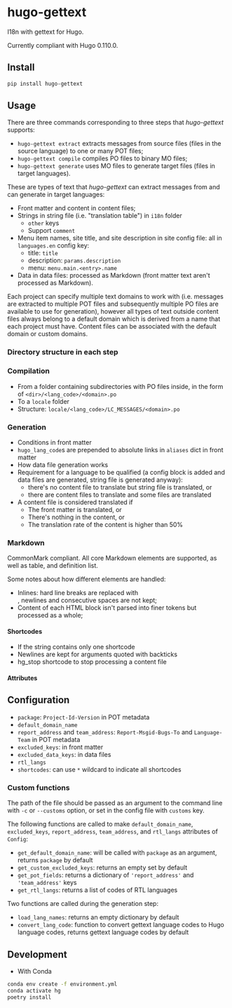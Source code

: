<!--
SPDX-FileCopyrightText: 2023 Phu Hung Nguyen <phuhnguyen@outlook.com>
SPDX-License-Identifier: CC-BY-SA-4.0
-->

# hugo-gettext

I18n with gettext for Hugo.

Currently compliant with Hugo 0.110.0.

## Install

```bash
pip install hugo-gettext
```

## Usage

There are three commands corresponding to three steps that _hugo-gettext_
supports:
- `hugo-gettext extract` extracts messages from source files (files in the
source language) to one or many POT files;
- `hugo-gettext compile` compiles PO files to binary MO files;
- `hugo-gettext generate` uses MO files to generate target files (files in
target languages).

These are types of text that _hugo-gettext_ can extract messages from and can
generate in target languages:
- Front matter and content in content files;
- Strings in string file (i.e. "translation table") in `i18n` folder
  - `other` keys
  - Support `comment`
- Menu item names, site title, and site description in site config file:
all in `languages.en` config key:
  - title: `title`
  - description: `params.description`
  - menu: `menu.main.<entry>.name`
- Data in data files: processed as Markdown (front matter text aren't
processed as Markdown).

Each project can specify multiple text domains to work with (i.e. messages are
extracted to multiple POT files and subsequently multiple PO files are
available to use for generation), however all types of text outside content
files always belong to a default domain which is derived from a name that each
project must have. Content files can be associated with the default domain or
custom domains.

### Directory structure in each step

### Compilation
- From a folder containing subdirectories with PO files inside,
in the form of `<dir>/<lang_code>/<domain>.po`
- To a `locale` folder
- Structure: `locale/<lang_code>/LC_MESSAGES/<domain>.po`

### Generation
- Conditions in front matter
- `hugo_lang_code`s are prepended to absolute links in `aliases` dict in front matter
- How data file generation works
- Requirement for a language to be qualified
(a config block is added and data files are generated, string file is generated anyway):
  - there's no content file to translate but string file is translated, or
  - there are content files to translate and some files are translated
- A content file is considered translated if
  - The front matter is translated, or
  - There's nothing in the content, or
  - The translation rate of the content is higher than 50%

### Markdown

CommonMark compliant. All core Markdown elements are supported, as well as
table, and definition list.

Some notes about how different elements are handled:
- Inlines: hard line breaks are replaced with <br />, newlines and consecutive spaces are not kept;
- Content of each HTML block isn't parsed into finer tokens but processed as a whole;

#### Shortcodes
- If the string contains only one shortcode
- Newlines are kept for arguments quoted with backticks
- hg_stop shortcode to stop processing a content file

#### Attributes

## Configuration
- `package`: `Project-Id-Version` in POT metadata
- `default_domain_name`
- `report_address` and `team_address`: `Report-Msgid-Bugs-To` and `Language-Team` in POT metadata
- `excluded_keys`: in front matter
- `excluded_data_keys`: in data files
- `rtl_langs`
- `shortcodes`: can use `*` wildcard to indicate all shortcodes

### Custom functions
The path of the file should be passed as an argument to the command line with `-c` or `--customs` option,
or set in the config file with `customs` key.

The following functions are called to make `default_domain_name`, `excluded_keys`,
`report_address`, `team_address`, and `rtl_langs` attributes of `Config`:
- `get_default_domain_name`: will be called with `package` as an argument, returns `package` by default
- `get_custom_excluded_keys`: returns an empty set by default
- `get_pot_fields`: returns a dictionary of `'report_address'` and `'team_address'` keys
- `get_rtl_langs`: returns a list of codes of RTL languages

Two functions are called during the generation step:
- `load_lang_names`: returns an empty dictionary by default
- `convert_lang_code`: function to convert gettext language codes to Hugo language codes,
returns gettext language codes by default

## Development

- With Conda

```bash
conda env create -f environment.yml
conda activate hg
poetry install
```